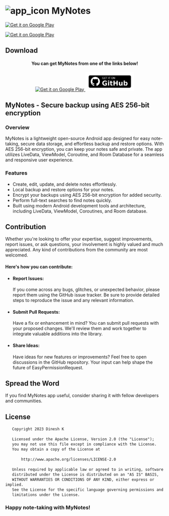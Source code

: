 # <img src="https://github.com/Dinesh2811/MyNotes/assets/55741240/f31dfd06-5d1e-44c3-b6f1-caf3cd356182" alt="app_icon" width="25" height="25"> MyNotes

[<img src="https://play.google.com/intl/en_us/badges/images/generic/en_badge_web_generic.png" alt="Get it on Google Play" width="250"  height="100"/>](https://play.google.com/store/apps/details?id=com.dinesh.mynotes)

[<img src="https://github.com/Dinesh2811/MyNotes/assets/55741240/9595555d-d184-44d8-a5a4-66c6eb309a16" alt="Get it on Google Play" width="250"  height="100"/>](https://github.com/Dinesh2811/MyNotes/releases/download/2.0/MyNotes.v2.0.13.apk)



## Download

<div align="center">
    <h4><b>You can get MyNotes from one of the links below!</b></h4>
    <a href="https://play.google.com/store/apps/details?id=com.dinesh.mynotes">
        <img src="https://play.google.com/intl/en_us/badges/images/generic/en_badge_web_generic.png" alt="Get it on Google Play" height="60" />
    </a>
    <a href="https://github.com/Dinesh2811/MyNotes/releases/latest">
        <img src="images/get-it-on-github.png" alt="Get it from GitHub" height="60" />
    </a>
</div>








## MyNotes - Secure backup using AES 256-bit encryption

### Overview
MyNotes is a lightweight open-source Android app designed for easy note-taking, secure data storage, and effortless backup and restore options. With AES 256-bit encryption, you can keep your notes safe and private. The app utilizes LiveData, ViewModel, Coroutine, and Room Database for a seamless 
and responsive user experience.

### Features
- Create, edit, update, and delete notes effortlessly.
- Local backup and restore options for your notes.
- Encrypt your backups using AES 256-bit encryption for added security.
- Perform full-text searches to find notes quickly.
- Built using modern Android development tools and architecture, including LiveData, ViewModel, Coroutines, and Room database.

## Contribution
Whether you're looking to offer your expertise, suggest improvements, report issues, or ask questions, your involvement is highly valued and much appreciated. Any kind of contributions from the community are most welcomed.

#### Here's how you can contribute:

- #### Report Issues:
  If you come across any bugs, glitches, or unexpected behavior, please report them using the GitHub issue tracker. Be sure to provide detailed steps to reproduce the issue and any relevant information.

- #### Submit Pull Requests:
  Have a fix or enhancement in mind? You can submit pull requests with your proposed changes. We'll review them and work together to integrate valuable additions into the library.

- #### Share Ideas:
  Have ideas for new features or improvements? Feel free to open discussions in the GitHub repository. Your input can help shape the future of EasyPermissionRequest.

## Spread the Word
If you find MyNotes app useful, consider sharing it with fellow developers and communities.

## License

```
   Copyright 2023 Dinesh K

   Licensed under the Apache License, Version 2.0 (the "License");
   you may not use this file except in compliance with the License.
   You may obtain a copy of the License at

       http://www.apache.org/licenses/LICENSE-2.0

   Unless required by applicable law or agreed to in writing, software
   distributed under the License is distributed on an "AS IS" BASIS,
   WITHOUT WARRANTIES OR CONDITIONS OF ANY KIND, either express or implied.
   See the License for the specific language governing permissions and
   limitations under the License.
```

### Happy note-taking with MyNotes!
